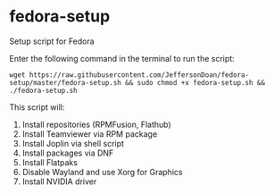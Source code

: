 # fedora-setup
Setup script for Fedora

Enter the following command in the terminal to run the script:

`wget https://raw.githubusercontent.com/JeffersonDoan/fedora-setup/master/fedora-setup.sh && sudo chmod +x fedora-setup.sh && ./fedora-setup.sh`

This script will:
1. Install repositories (RPMFusion, Flathub)
2. Install Teamviewer via RPM package
3. Install Joplin via shell script
4. Install packages via DNF
5. Install Flatpaks
7. Disable Wayland and use Xorg for Graphics
8. Install NVIDIA driver
